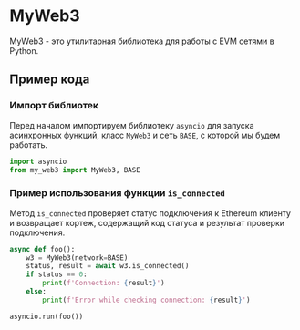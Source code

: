 # MyWeb3
MyWeb3 - это утилитарная библиотека для работы с EVM сетями в Python.

## Пример кода
### Импорт библиотек
Перед началом импортируем библиотеку `asyncio` для запуска асинхронных функций, класс `MyWeb3` и сеть `BASE`, с которой мы будем работать.
```python
import asyncio
from my_web3 import MyWeb3, BASE
```

### Пример использования функции `is_connected`
Метод `is_connected` проверяет статус подключения к Ethereum клиенту и возвращает кортеж, содержащий код статуса и результат проверки подключения.
```python
async def foo():
    w3 = MyWeb3(network=BASE)
    status, result = await w3.is_connected()
    if status == 0:
        print(f'Connection: {result}')
    else:
        print(f'Error while checking connection: {result}')

asyncio.run(foo())
```
